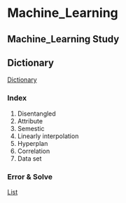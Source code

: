 # Machine_Learning
## Machine_Learning Study

## Dictionary

[Dictionary](https://github.com/doublejy715/Machine_Learning/issues/1)
### Index
1. Disentangled
2. Attribute
3. Semestic
4. Linearly interpolation
5. Hyperplan
6. Correlation
7. Data set

### Error & Solve
[List](https://github.com/doublejy715/Machine_Learning/issues/2)
